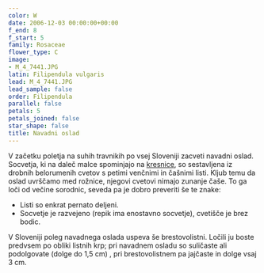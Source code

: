```yaml
---
color: W
date: 2006-12-03 00:00:00+00:00
f_end: 8
f_start: 5
family: Rosaceae
flower_type: C
image:
- M_4_7441.JPG
latin: Filipendula vulgaris
lead: M_4_7441.JPG
lead_sample: false
order: Filipendula
parallel: false
petals: 5
petals_joined: false
star_shape: false
title: Navadni oslad
---
```

V začetku poletja na suhih travnikih po vsej Sloveniji zacveti navadni oslad. Socvetja, ki na daleč malce spominjajo na [kresnice](../aruncusdioicus/), so sestavljena iz drobnih belorumenih cvetov s petimi venčnimi in čašnimi listi. Kljub temu da oslad uvrščamo med rožnice, njegovi cvetovi nimajo zunanje čaše. To ga loči od večine sorodnic, seveda pa je dobro preveriti še te znake:

-   Listi so enkrat pernato deljeni.
-   Socvetje je razvejeno (repik ima enostavno socvetje), cvetišče je brez bodic.

V Sloveniji poleg navadnega oslada uspeva še brestovolistni. Ločili ju boste predvsem po obliki listnih krp; pri navadnem osladu so suličaste ali podolgovate (dolge do 1,5 cm) , pri brestovolistnem pa jajčaste in dolge vsaj 3 cm.
